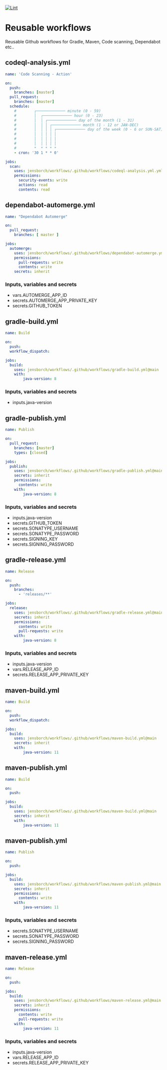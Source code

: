 [![Lint](https://github.com/jensborch/workflows/actions/workflows/action-lint.yml/badge.svg)](https://github.com/jensborch/workflows/actions/workflows/action-lint.yml)

# Reusable workflows

Reusable Github workflows for Gradle, Maven, Code scanning, Dependabot etc..

## codeql-analysis.yml

```yml
name: 'Code Scanning - Action'

on:
  push:
    branches: [master]
  pull_request:
    branches: [master]
  schedule:
    #        ┌───────────── minute (0 - 59)
    #        │  ┌───────────── hour (0 - 23)
    #        │  │ ┌───────────── day of the month (1 - 31)
    #        │  │ │ ┌───────────── month (1 - 12 or JAN-DEC)
    #        │  │ │ │ ┌───────────── day of the week (0 - 6 or SUN-SAT)
    #        │  │ │ │ │
    #        │  │ │ │ │
    #        │  │ │ │ │
    #        *  * * * *
    - cron: '30 1 * * 0'

jobs:
  scan:
    uses: jensborch/workflows/.github/workflows/codeql-analysis.yml.yml@main
    permissions:
      security-events: write
      actions: read
      contents: read
```

## dependabot-automerge.yml

```yml
name: "Dependabot Automerge"

on:
  pull_request:
    branches: [ master ]

jobs:
  automerge:
    uses: jensborch/workflows/.github/workflows/dependabot-automerge.yml.yml@main
    permissions:
      pull-requests: write
      contents: write    
    secrets: inherit
```

### Inputs, variables and secrets

* vars.AUTOMERGE_APP_ID
* secrets.AUTOMERGE_APP_PRIVATE_KEY
* secrets.GITHUB_TOKEN

## gradle-build.yml

```yml
name: Build

on:
  push:
  workflow_dispatch:

jobs:
  build:
    uses: jensborch/workflows/.github/workflows/gradle-build.yml@main
    with:
        java-version: 8
```

### Inputs, variables and secrets

* inputs.java-version

## gradle-publish.yml

```yml
name: Publish

on:
  pull_request:
    branches: [master]
    types: [closed]

jobs:
  publish:
    uses: jensborch/workflows/.github/workflows/gradle-publish.yml@main
    secrets: inherit
    permissions:
      contents: write
    with:
        java-version: 8
```

### Inputs, variables and secrets

* inputs.java-version
* secrets.GITHUB_TOKEN
* secrets.SONATYPE_USERNAME
* secrets.SONATYPE_PASSWORD
* secrets.SIGNING_KEY
* secrets.SIGNING_PASSWORD

## gradle-release.yml

```yml
name: Release

on:
  push:
    branches:
      - 'releases/**'

jobs:
  release:
    uses: jensborch/workflows/.github/workflows/gradle-release.yml@main
    secrets: inherit
    permissions:
      contents: write
      pull-requests: write
    with:
        java-version: 8
```

### Inputs, variables and secrets

* inputs.java-version
* vars.RELEASE_APP_ID
* secrets.RELEASE_APP_PRIVATE_KEY

## maven-build.yml

```yml
name: Build

on:
  push:
  workflow_dispatch:  

jobs:
  build:
    uses: jensborch/workflows/.github/workflows/maven-build.yml@main
    secrets: inherit
    with:
        java-version: 11
```

## maven-publish.yml

```yml
name: Build

on:
  push:

jobs:
  build:
    uses: jensborch/workflows/.github/workflows/maven-build.yml@main
    secrets: inherit
    with:
        java-version: 11
```

## maven-publish.yml

```yml
name: Publish

on:
  push:

jobs:
  build:
    uses: jensborch/workflows/.github/workflows/maven-publish.yml@main
    secrets: inherit
    permissions:
      contents: write
    with:
        java-version: 11
```

### Inputs, variables and secrets

* secrets.SONATYPE_USERNAME
* secrets.SONATYPE_PASSWORD
* secrets.SIGNING_PASSWORD

## maven-release.yml

```yml
name: Release

on:
  push:

jobs:
  build:
    uses: jensborch/workflows/.github/workflows/maven-release.yml@main
    secrets: inherit
    permissions:
      contents: write
      pull-requests: write
    with:
        java-version: 11
```

### Inputs, variables and secrets

* inputs.java-version
* vars.RELEASE_APP_ID
* secrets.RELEASE_APP_PRIVATE_KEY
